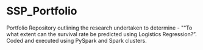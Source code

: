 # SSP_Portfolio
Portfolio Repository outlining the research undertaken to determine - "“To what extent can the survival rate be predicted using Logistics Regression?”. Coded and executed using PySpark and Spark clusters.
